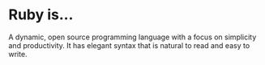 # Ruby is...

A dynamic, open source programming language with a focus on simplicity and productivity.  It has elegant syntax that is natural to read and easy to write.